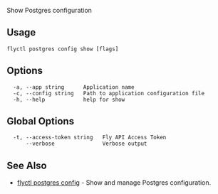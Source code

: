 Show Postgres configuration

## Usage
~~~
flyctl postgres config show [flags]
~~~

## Options

~~~
  -a, --app string      Application name
  -c, --config string   Path to application configuration file
  -h, --help            help for show
~~~

## Global Options

~~~
  -t, --access-token string   Fly API Access Token
      --verbose               Verbose output
~~~

## See Also

* [flyctl postgres config](/docs/flyctl/postgres-config/)	 - Show and manage Postgres configuration.


